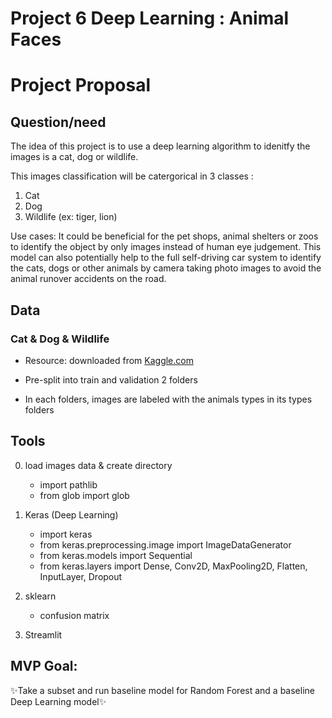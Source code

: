 # Project 6 Deep Learning : Animal Faces

# Project Proposal


## Question/need


The idea of this project is to use a deep learning algorithm to idenitfy the images is a cat, dog or wildlife.


 This images classification will be catergorical in 3 classes : 
 1. Cat 
 2. Dog 
 3. Wildlife (ex: tiger, lion)


Use cases:
It could be beneficial for the pet shops, animal shelters or zoos to identify the object by only images instead of human eye judgement. This model can also potentially help to the full self-driving car system to identify the cats, dogs or other animals by camera taking photo images to avoid the animal runover accidents on the road. 



## Data


### Cat & Dog & Wildlife

-  Resource: downloaded from [Kaggle.com](hhttps://www.kaggle.com/andrewmvd/animal-faces)

- Pre-split into train and validation 2 folders

- In each folders, images are labeled with the animals types in its types folders


## Tools
0. load images data & create directory
   * import pathlib
   * from glob import glob


1. Keras (Deep Learning)
    * import keras
	* from keras.preprocessing.image import ImageDataGenerator
	* from keras.models import Sequential
	* from keras.layers import Dense, Conv2D, MaxPooling2D, Flatten, InputLayer, Dropout 

2. sklearn
    - confusion matrix

3. Streamlit




## MVP Goal:

✨Take a subset and run baseline model for Random Forest and a baseline Deep Learning model✨

